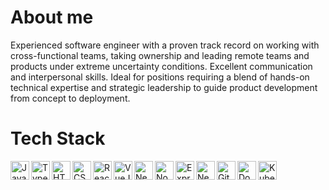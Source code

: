 # About me

Experienced software engineer with a proven track record on working with cross-functional teams, taking ownership and leading remote teams and products under extreme uncertainty conditions. Excellent communication and interpersonal skills. Ideal for positions requiring a blend of hands-on technical expertise and strategic leadership to guide product development from concept to deployment.

# Tech Stack

<img align="left" alt="JavaScript" width="30px" src="https://cdn.jsdelivr.net/gh/devicons/devicon/icons/javascript/javascript-original.svg" />
<img align="left" alt="TypeScript" width="30px" src="https://cdn.jsdelivr.net/gh/devicons/devicon/icons/typescript/typescript-original.svg" />
<img align="left" alt="HTML 5" width="30px" src="https://cdn.jsdelivr.net/gh/devicons/devicon/icons/html5/html5-original.svg" />
<img align="left" alt="CSS 3" width="30px" src="https://cdn.jsdelivr.net/gh/devicons/devicon/icons/css3/css3-original.svg" />
<img align="left" alt="ReactJS" width="30px" src="https://cdn.jsdelivr.net/gh/devicons/devicon/icons/react/react-original.svg" />
<img align="left" alt="VueJS" width="30px" src="https://cdn.jsdelivr.net/gh/devicons/devicon/icons/vuejs/vuejs-original.svg" />
<img align="left" alt="NextJS" width="30px" src="https://cdn.jsdelivr.net/gh/devicons/devicon/icons/nextjs/nextjs-original.svg" />
<img align="left" alt="NodeJS" width="30px" src="https://cdn.jsdelivr.net/gh/devicons/devicon/icons/nodejs/nodejs-original.svg" />
<img align="left" alt="ExpressJS" width="30px" src="https://cdn.jsdelivr.net/gh/devicons/devicon/icons/express/express-original.svg" />
<img align="left" alt="NestJS" width="30px" src="https://cdn.jsdelivr.net/gh/devicons/devicon@latest/icons/nestjs/nestjs-original.svg" />
<img align="left" alt="Git" width="30px" src="https://cdn.jsdelivr.net/gh/devicons/devicon/icons/git/git-original.svg" />
<img align="left" alt="Docker" width="30px" src="https://cdn.jsdelivr.net/gh/devicons/devicon/icons/docker/docker-original.svg" />
<img align="left" alt="Kubernetes" width="30px" src="https://cdn.jsdelivr.net/gh/devicons/devicon/icons/kubernetes/kubernetes-plain.svg" />
